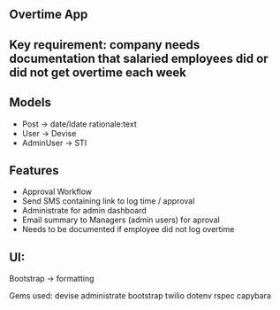 ## Overtime App

## Key requirement: company needs documentation that salaried employees did or did not get overtime each week

## Models
- Post -> date/ldate rationale:text
- User -> Devise
- AdminUser -> STI

## Features
- Approval Workflow
- Send SMS containing link to log time / approval
- Administrate for admin dashboard
- Email summary to Managers (admin users) for aproval
- Needs to be documented if employee did not log overtime

## UI:
Bootstrap -> formatting

Gems used:
devise
administrate
bootstrap
twilio
dotenv
rspec
capybara
 

